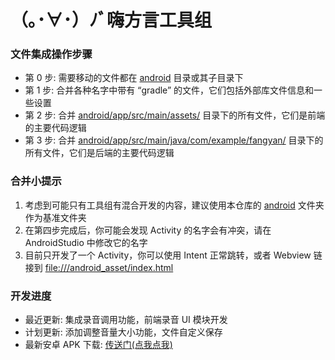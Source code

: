 # （｡･∀･）ﾉﾞ嗨方言工具组

### 文件集成操作步骤
* 第 0 步: 需要移动的文件都在 [android](./android) 目录或其子目录下
* 第 1 步: 合并各种名字中带有 “gradle” 的文件，它们包括外部库文件信息和一些设置
* 第 2 步: 合并 [android/app/src/main/assets/](./android/app/src/main/assets) 目录下的所有文件，它们是前端的主要代码逻辑
* 第 3 步: 合并 [android/app/src/main/java/com/example/fangyan/](./android/app/src/main/java/com/example/fangyan) 目录下的所有文件，它们是后端的主要代码逻辑

### 合并小提示
1. 考虑到可能只有工具组有混合开发的内容，建议使用本仓库的 [android](./android) 文件夹作为基准文件夹
2. 在第四步完成后，你可能会发现 Activity 的名字会有冲突，请在 AndroidStudio 中修改它的名字
3. 目前只开发了一个 Activity，你可以使用 Intent 正常跳转，或者 Webview 链接到 [file:///android_asset/index.html](./android/app/src/main/assets/index.html)

### 开发进度
* 最近更新: 集成录音调用功能，前端录音 UI 模块开发
* 计划更新: 添加调整音量大小功能，文件自定义保存
* 最新安卓 APK 下载: [传送门(点我点我)](http://49.235.190.178/file/fangyan.apk) 